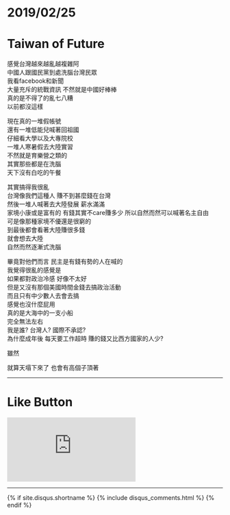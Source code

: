 # 2019/02/25
# Taiwan of Future


感覺台灣越來越亂越複雜阿<br/>
中國人跟國民黨到處洗腦台灣民眾<br/>
我看facebook和新聞<br/>
大量充斥的統戰資訊 不然就是中國好棒棒<br/>
真的是不得了的亂七八糟<br/>
以前都沒這樣

現在真的一堆假帳號<br/>
還有一堆低能兒喊著回祖國<br/>
仔細看大學以及大專院校<br/>
一堆人寒暑假去大陸實習<br/>
不然就是育樂營之類的<br/>
其實那些都是在洗腦<br/>
天下沒有白吃的午餐

其實搞得我很亂<br/>
台灣像我們這種人 賺不到甚麼錢在台灣<br/>
然後一堆人喊著去大陸發展 薪水滿滿<br/>
家境小康或是富有的 有錢其實不care賺多少 所以自然而然可以喊著名主自由<br/>
可是像那種家境不優還是很窮的<br/>
到最後都會看著大陸賺很多錢<br/>
就會想去大陸<br/>
自然而然逐漸式洗腦

畢竟對他們而言 民主是有錢有勢的人在喊的<br/>
我覺得很亂的感覺是<br/>
如果都對政治冷感 好像不太好<br/>
但是又沒有那個美國時間金錢去搞政治活動<br/>
而且只有中少數人去會去搞<br/>
感覺也沒什麼屁用<br/>
真的是大海中的一支小船<br/>
完全無法左右<br/>
我是誰? 台灣人? 國際不承認?<br/>
為什麼成年後 每天要工作超時 賺的錢又比西方國家的人少?<br/>

雖然

就算天塌下來了 也會有高個子頂著
* * *

# Like Button

<iframe class="lc-margin-top-64 lc-margin-bottom-32 lc-mobile" data-v-b66e9a5a="" frameborder="0" src="https://button.like.co/in/embed/s9443112/button"> </iframe>

* * *

{% if site.disqus.shortname %}
  {% include disqus_comments.html %}
{% endif %}